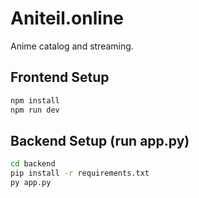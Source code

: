 # Aniteil.online

Anime catalog and streaming.

## Frontend Setup

```sh
npm install
npm run dev
```

## Backend Setup (run app.py)

```sh
cd backend
pip install -r requirements.txt
py app.py
```